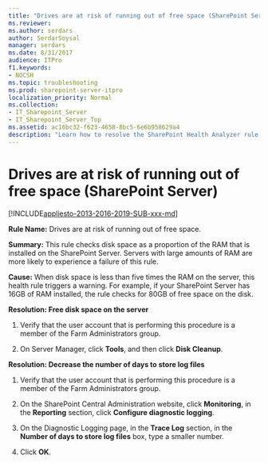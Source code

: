 ```yaml
---
title: "Drives are at risk of running out of free space (SharePoint Server)"
ms.reviewer: 
ms.author: serdars
author: SerdarSoysal
manager: serdars
ms.date: 8/31/2017
audience: ITPro
f1.keywords:
- NOCSH
ms.topic: troubleshooting
ms.prod: sharepoint-server-itpro
localization_priority: Normal
ms.collection:
- IT_Sharepoint_Server
- IT_Sharepoint_Server_Top
ms.assetid: ac16bc32-f623-4658-8bc5-6e6b958629a4
description: "Learn how to resolve the SharePoint Health Analyzer rule: Drives are at risk of running out of free space, for SharePoint Server."
---
```


# Drives are at risk of running out of free space (SharePoint Server)

[!INCLUDE[appliesto-2013-2016-2019-SUB-xxx-md](../includes/appliesto-2013-2016-2019-SUB-xxx-md.md)]
  
 **Rule Name:** Drives are at risk of running out of free space. 
  
 **Summary:** This rule checks disk space as a proportion of the RAM that is installed on the SharePoint Server. Servers with large amounts of RAM are more likely to experience a failure of this rule. 
  
 **Cause:** When disk space is less than five times the RAM on the server, this health rule triggers a warning. For example, if your SharePoint Server has 16GB of RAM installed, the rule checks for 80GB of free space on the disk. 
  
 **Resolution: Free disk space on the server**
  
1. Verify that the user account that is performing this procedure is a member of the Farm Administrators group.
    
2. On Server Manager, click **Tools**, and then click **Disk Cleanup**.
    
**Resolution: Decrease the number of days to store log files**
  
1. Verify that the user account that is performing this procedure is a member of the Farm Administrators group.
    
2. On the SharePoint Central Administration website, click **Monitoring**, in the **Reporting** section, click **Configure diagnostic logging**.
    
3. On the Diagnostic Logging page, in the **Trace Log** section, in the **Number of days to store log files** box, type a smaller number. 
    
4. Click **OK**.
    


